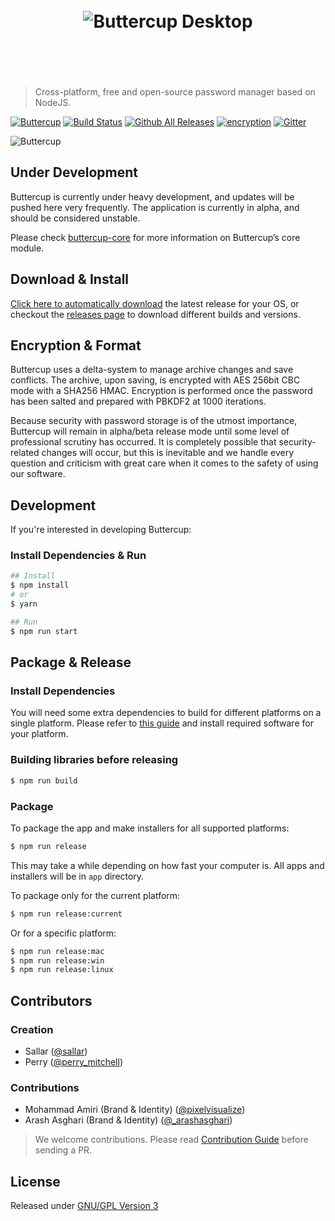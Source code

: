 <h1 align="center">
  <br/>
  <img src="https://raw.githubusercontent.com/buttercup-pw/buttercup/master/build/badge.svg" alt="Buttercup Desktop">
  <br/>
  <br/>
  <br/>
</h1>

> Cross-platform, free and open-source password manager based on NodeJS.

[![Buttercup](https://dl.dropboxusercontent.com/u/16657557/Works/Buttercup/badge.svg)](https://buttercup.pw) [![Build Status](https://travis-ci.org/buttercup-pw/buttercup.svg?branch=master)](https://travis-ci.org/buttercup-pw/buttercup) [![Github All Releases](https://img.shields.io/github/downloads/buttercup-pw/buttercup/total.svg)](https://github.com/buttercup-pw/buttercup/releases) [![encryption](https://img.shields.io/badge/Encryption-AES%20256%20CBC-red.svg)](https://tools.ietf.org/html/rfc3602) [![Gitter](https://img.shields.io/gitter/room/buttercup-cpre/buttercup.svg)](https://gitter.im/buttercup-pw/buttercup)

![Buttercup](https://dl.dropboxusercontent.com/u/16657557/Works/Buttercup/screen-0.4.0.png)

## Under Development
Buttercup is currently under heavy development, and updates will be pushed here very frequently.
The application is currently in alpha, and should be considered unstable.

Please check [buttercup-core](https://github.com/perry-mitchell/buttercup-core) for more information on Buttercup’s core module.

## Download & Install
[Click here to automatically download](https://download.buttercup.pw) the latest release for your OS, or checkout the [releases page](https://github.com/buttercup-pw/buttercup/releases) to download different builds and versions.

## Encryption & Format
Buttercup uses a delta-system to manage archive changes and save conflicts. The archive, upon saving, is encrypted with AES 256bit CBC mode with a SHA256 HMAC. Encryption is performed once the password has been salted and prepared with PBKDF2 at 1000 iterations.

Because security with password storage is of the utmost importance, Buttercup will remain in alpha/beta release mode until some level of professional scrutiny has occurred. It is completely possible that security-related changes will occur, but this is inevitable and we handle every question and criticism with great care when it comes to the safety of using our software.

## Development
If you're interested in developing Buttercup:

### Install Dependencies & Run
``` bash
## Install
$ npm install 
# or 
$ yarn

## Run
$ npm run start
```

## Package & Release

### Install Dependencies
You will need some extra dependencies to build for different platforms on a single platform. Please refer to [this guide](https://github.com/electron-userland/electron-builder/wiki/Multi-Platform-Build) and install required software for your platform. 

### Building libraries before releasing
```bash
$ npm run build
```

### Package
To package the app and make installers for all supported platforms:

``` bash
$ npm run release
```
This may take a while depending on how fast your computer is. All apps and installers will be in `app` directory.

To package only for the current platform:

``` bash
$ npm run release:current
```

Or for a specific platform: 
``` bash
$ npm run release:mac
$ npm run release:win
$ npm run release:linux
```

## Contributors
### Creation
 * Sallar ([@sallar](https://twitter.com/sallar))
 * Perry ([@perry_mitchell](https://twitter.com/perry_mitchell))

### Contributions
 * Mohammad Amiri (Brand & Identity) ([@pixelvisualize](https://twitter.com/pixelvisualize))
 * Arash Asghari (Brand & Identity) ([@_arashasghari](https://twitter.com/_arashasghari))

> We welcome contributions. Please read [Contribution Guide](CONTRIBUTING.md) before sending a PR.

## License
Released under [GNU/GPL Version 3](LICENSE)
